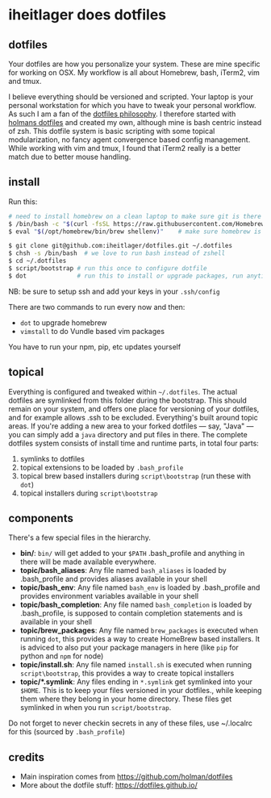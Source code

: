 # iheitlager does dotfiles

## dotfiles

Your dotfiles are how you personalize your system. These are mine specific for working on OSX.
My workflow is all about Homebrew, bash, iTerm2, vim and tmux.

I believe everything should be versioned and scripted.  Your laptop is your personal workstation for which you have to tweak your personal workflow. As such I am a fan of the [dotfiles philosophy](https://dotfiles.github.io/). 
I therefore started with [holmans dotfiles](https://github.com/holman/dotfiles) and created my own, although mine is bash centric instead of zsh. 
This dotfile system is basic scripting with some topical modularization, no fancy agent convergence based config management.
While working with vim and tmux, I found that iTerm2 really is a better match
due to better mouse handling.

## install

Run this:

```sh
# need to install homebrew on a clean laptop to make sure git is there
$ /bin/bash -c "$(curl -fsSL https://raw.githubusercontent.com/Homebrew/install/master/install.sh)"
$ eval "$(/opt/homebrew/bin/brew shellenv)"    # make sure homebrew is known

$ git clone git@github.com:iheitlager/dotfiles.git ~/.dotfiles
$ chsh -s /bin/bash  # we love to run bash instead of zshell
$ cd ~/.dotfiles
$ script/bootstrap # run this once to configure dotfile
$ dot              # run this to install or upgrade packages, run anytime/anywhere
```

NB: be sure to setup ssh and add your keys in your `.ssh/config`

There are two commands to run every now and then:
* `dot` to upgrade homebrew
* `vimstall` to do Vundle based vim packages

You have to run your npm, pip, etc updates yourself

## topical

Everything is configured and tweaked within `~/.dotfiles`. The actual dotfiles are symlinked from this folder during the bootstrap.
This should remain on your system, and offers one place for versioning of your dotfiles, and for example allows .ssh to be excluded.
Everything's built around topic areas. If you're adding a new area to your
forked dotfiles — say, "Java" — you can simply add a `java` directory and put files in there. 
The complete dotfiles system consists of install time and runtime parts, in total four parts:

1. symlinks to dotfiles
2. topical extensions to be loaded by `.bash_profile`
3. topical brew based installers during `script\bootstrap` (run these with `dot`)
4. topical installers during `script\bootstrap`


## components

There's a few special files in the hierarchy.

- **bin/**: `bin/` will get added to your `$PATH` .bash_profile and anything in there will be made available everywhere.
- **topic/bash_aliases**: Any file named `bash_aliases` is loaded by .bash_profile and provides aliases available in your shell
- **topic/bash_env**: Any file named `bash_env` is loaded by .bash_profile and provides environment variables available in your shell
- **topic/bash_completion**: Any file named `bash_completion` is loaded by .bash_profile, is supposed to contain completion statements and is available in your shell
- **topic/brew_packages**: Any file named `brew_packages` is executed when running `dot`, this provides a way to create HomeBrew based installers. It is adviced to also put your package managers in here (like `pip` for python and `npm` for node)
- **topic/install.sh**: Any file named `install.sh` is executed when running `script\bootstrap`, this provides a way to create topical installers
- **topic/\*.symlink**: Any files ending in `*.symlink` get symlinked into
  your `$HOME`. This is to keep your files versioned in your dotfiles., while keeping them where they belong in your home directory. 
  These files get symlinked in when you run `script/bootstrap`.

Do not forget to never checkin secrets in any of these files, use ~/.localrc for this (sourced by `.bash_profile`)

## credits
- Main inspiration comes from https://github.com/holman/dotfiles
- More about the dotfile stuff: https://dotfiles.github.io/
